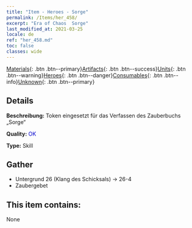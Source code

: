 ```yaml
---
title: "Item - Heroes - Sorge"
permalink: /Items/her_458/
excerpt: "Era of Chaos  Sorge"
last_modified_at: 2021-03-25
locale: de
ref: "her_458.md"
toc: false
classes: wide
---
```

 [Materials](/de/Items/){: .btn .btn--primary}[Artifacts](/de/Items/Artifacts/){: .btn .btn--success}[Units](/de/Items/Units/){: .btn .btn--warning}[Heroes](/de/Items/Heroes/){: .btn .btn--danger}[Consumables](/de/Items/Consumables/){: .btn .btn--info}[Unknown](/de/Items/Unknown/){: .btn .btn--primary}

## Details
 **Beschreibung:** Token eingesetzt für das Verfassen des Zauberbuchs „Sorge“

 **Quality:** <span style="color: #0000CD">OK</span>

 **Type:** Skill

## Gather

*    Untergrund 26 (Klang des Schicksals) -> 26-4 
*    Zaubergebet 

## This item contains:

  None

